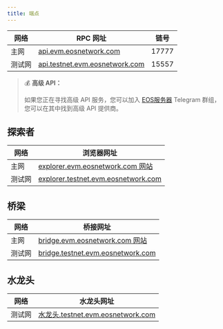 ```yaml
---
title: 端点
---
```


<head><title>EOS EVM 端点</title></head>

|网络 | RPC 网址 |链号 |
| --- |--------------------|------------|
|主网 | [api.evm.eosnetwork.com](https://api.evm.eosnetwork.com)                 | 17777 |
|测试网 | [api.testnet.evm.eosnetwork.com](https://api.testnet.evm.eosnetwork.com) | 15557 |

> 💰 **高级 API：**
>
> 如果您正在寻找高级 API 服务，您可以加入
> [EOS服务器](https://t.me/eosservers) Telegram 群组，您可以在其中找到高级 API 提供商。

## 探索者

|网络 |浏览器网址 |
| --- |--------------------|
|主网 | [explorer.evm.eosnetwork.com 网站](https://explorer.evm.eosnetwork.com)                 |
|测试网 | [explorer.testnet.evm.eosnetwork.com](https://explorer.testnet.evm.eosnetwork.com) |

## 桥梁

|网络 |桥接网址 |
| --- |--------------------|
|主网 | [bridge.evm.eosnetwork.com 网站](https://bridge.evm.eosnetwork.com)                 |
|测试网 | [bridge.testnet.evm.eosnetwork.com](https://bridge.testnet.evm.eosnetwork.com) |

## 水龙头

|网络 |水龙头网址 |
| --- |--------------------|
|测试网 | [水龙头.testnet.evm.eosnetwork.com](https://faucet.testnet.evm.eosnetwork.com) |



